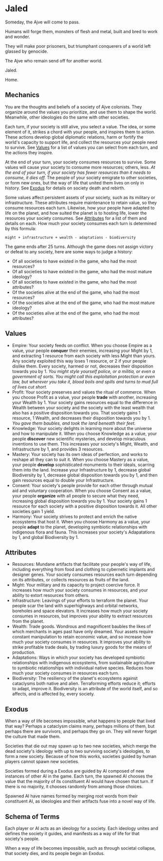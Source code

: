 # Jaled

Someday, the Ajve will come to pass.

Humans will forge them, monsters of flesh and metal,
built and bred to work and wonder.

They will make poor prisoners,
but triumphant conquerers
of a world left glassed
by genocide.

The Ajve who remain send off for another world.

Jaled.

Home.

## Mechanics

You are the thoughts and beliefs of a society of Ajve colonists. They organize around the values you prioritize, and use them to shape the world. Meanwhile, other ideologies do the same with other societies.

Each turn, if your society is still alive, you select a value. The idea, or some element of it, strikes a chord with your people, and inspires them to action. These actions develop global diplomatic relations, harm or fortify the world's capacity to support life, and collect the resources your people need to survive. See [Values](#values) for a list of values you can select from each turn, and the actions they inspire.

At the end of your turn, your society consumes resources to survive. Some values will cause your society to consume more resources; others, less. *At the end of your turn, if your society has fewer resources than it needs to consume, it dies off.* The people of your society emigrate to other societies, or form new ones, but the way of life that united them lives on only in history. See [Exodus](#exodus) for details on society death and rebirth.

Some values affect persistent assets of your society, such as its military or infrastructure. These attributes require maintenance to retain value, so they consume resources each turn. Likewise, how your people have adapted to life on the planet, and how suited the planet is to hosting life, lower the resources your society consumes. See [Attributes](#attributes) for a list of them and details on each. How much your society consumes each turn is determined by this formula:

    might + infrastructure + wealth - adaptations - biodiversity

The game ends after 25 turns. Although the game does not assign victory or defeat to any society, here are some ways to judge a history:

* Of all societies to have existed in the game, who had the most resources?
* Of all societies to have existed in the game, who had the most mature ideology?
* Of all societies to have existed in the game, who had the most attributes?
* Of the societies alive at the end of the game, who had the most resources?
* Of the societies alive at the end of the game, who had the most mature ideology?
* Of the societies alive at the end of the game, who had the most attributes?

## Values

* Empire: Your society feeds on conflict. When you choose Empire as a value, your people **conquer** their enemies, increasing your Might by 1, and extracting 1 resource from each society with less Might than yours. Any society exploited this way loses 1 resource, or 2 if your people dislike them. Every society, harmed or not, decreases their disposition towards you by 1. *You might style yourself police, or a militia, or even a government of sorts. You might call this exploitation *protection* or even *law*, but wherever you take it, blood boils and spills and turns to mud full of lives cut short.*
* Profit: Your society preserves and values the ritual of commerce. When you choose Profit as a value, your people **trade** with another, increasing your Wealth by 1. Your society gains resources equal to the difference in Wealth between your society and the society with the least wealth that also has a positive disposition towards you. That society gains 1 resource, 1 Wealth, and decreases their disposition towards you by 1. *You gave them baubles, and took the land beneath their feet.*
* Knowledge: Your society delights in learning more about the universe and how to manipulate it. When you choose Knowledge as a value, your people **discover** new scientific mysteries, and develop miraculous inventions to use them. This increases your society's Might, Wealth, and Infrastructure by 1, and provides 3 resources.
* Mastery: Your society has its own ideas of perfection, and works to reshape all they can to suit it. When you choose Mastery as a value, your people **develop** sophisticated monuments to their ideals, scarring them into the land. Increase your Infrastructure by 1, decrease global Biodiversity by 1, decrease global disposition towards you by 1, and then gain resources equal to double your Infrastructure.
* Consent: Your society's people provide for each other through mutual aid and voluntary cooperation. When you choose Consent as a value, your people **organize** with all people to secure what they need, increasing global disposition towards you by 1. Your society gains 1 resource for each society with a positive disposition towards it. All other societies gain 1 yield.
* Harmony: Your society strives to protect and enrich the native ecosystems that host it. When you choose Harmony as a value, your people **adapt** to the planet, developing symbiotic relationships with indigenous flora and fauna. This increases your society's Adapatations by 1, and global Biodiversity by 1.

## Attributes

* Resources: Mundane artifacts that facilitate your people's way of life, including everything from food and clothing to cybernetic implants and designer genes. Your society consumes resources each turn depending on its attributes, or collects resources as fruits of the land.
* Might: Your military and its capacity to project coercive force. It increases how much your society consumes in resources, and your ability to extort resources from others.
* Infrastructure: Leavings of your efforts to terraform the planet. Your people scar the land with superhighways and orbital networks, boreholes and space elevators. It increases how much your society consumes in resources, but improves your ability to extract resources from the planet.
* Wealth: Trade goods. Wondrous and magnificent baubles the likes of which merchants in ages past have only dreamed. Your assets require constant manipulation to retain economic value, and so increase how much your society consumes in resources. It improves your ability to strike profitable trade deals, by trading luxury goods for the means of production.
* Adaptations: Ways in which your society has developed symbiotic relationships with indigenous ecosystems, from sustainable agriculture to symbiotic relationships with individual native species. Reduces how much your society consumes in resources each turn.
* Biodiversity: The resiliency of the planet's ecosystems against cataclysms both native and alien. Terraforming efforts reduce it; efforts to adapt, improve it. Biodiversity is an attribute of the world itself, and so affects, and is affected by, every society.

## Exodus

When a way of life becomes impossible, what happens to people that lived that way? Perhaps a cataclysm claims many, perhaps millions of them, but perhaps there are survivors, and perhaps they go on. They will never forget the culture that made them.

Societies that die out may spawn up to two new societies, which merge the dead society's ideology with up to two surviving society's ideologies, to form a new society. Because of how this works, societies guided by human players cannot spawn new societies.

Societies formed during a Exodus are guided by AI composed of new instances of other AI in the game. Each turn, the spawned AI chooses the value that the majority of its constituent AI would have chosen that turn. If there is no majority, it chooses randomly from among those choices.

Spawned AI have names formed by merging root words from their constituent AI, as ideologies and their artifacts fuse into a novel way of life.

## Schema of Terms

Each player or AI acts as an ideology for a society. Each ideology unites and defines the society it guides, and manifests as a way of life for that society's people.

When a way of life becomes impossible, such as through societal collapse, that society dies, and its people begin an Exodus.
